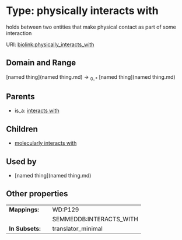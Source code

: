 
# Type: physically interacts with


holds between two entities that make physical contact as part of some interaction

URI: [biolink:physically_interacts_with](https://w3id.org/biolink/vocab/physically_interacts_with)


## Domain and Range

[named thing](named thing.md) ->  <sub>0..*</sub> [named thing](named thing.md)

## Parents

 *  is_a: [interacts with](interacts_with.md)

## Children

 *  [molecularly interacts with](molecularly_interacts_with.md)

## Used by

 * [named thing](named thing.md)

## Other properties

|  |  |  |
| --- | --- | --- |
| **Mappings:** | | WD:P129 |
|  | | SEMMEDDB:INTERACTS_WITH |
| **In Subsets:** | | translator_minimal |

